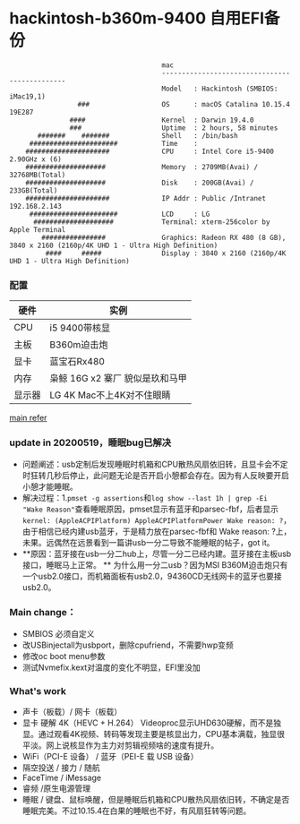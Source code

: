 # hackintosh-b360m-9400 自用EFI备份
```
                                      mac
                                      ----------------------------------------------
                                      Model   : Hackintosh (SMBIOS: iMac19,1)
                 ###                  OS      : macOS Catalina 10.15.4 19E287
               ####                   Kernel  : Darwin 19.4.0
               ###                    Uptime  : 2 hours, 58 minutes
       #######    #######             Shell   : /bin/bash
     ######################           Time    : 
    #####################             CPU     : Intel Core i5-9400 2.90GHz x (6)
    ####################              Memory  : 2709MB(Avai) / 32768MB(Total)
    ####################              Disk    : 200GB(Avai) / 233GB(Total)
    #####################             IP Addr : Public /Intranet 192.168.2.143
     ######################           LCD     : LG
      ####################            Terminal: xterm-256color by Apple Terminal
        ################              Graphics: Radeon RX 480 (8 GB), 3840 x 2160 (2160p/4K UHD 1 - Ultra High Definition)
         ####     #####               Display : 3840 x 2160 (2160p/4K UHD 1 - Ultra High Definition)
```
### 配置
|   硬件 | 实例  |
| ------------ | ------------ |
| CPU  | i5 9400带核显  |
|  主板 |B360m迫击炮   |
| 显卡  | 蓝宝石Rx480  |
| 内存  | 枭鲸 16G x2 寨厂 貌似是玖和马甲 |
| 显示器  | LG 4K Mac不上4K对不住眼睛 |    
   
[main refer](https://github.com/GeQ1an/MSI-B360M-MORTAR-HACKINTOSH-OPENCORE-EFI "refer")  
### update  in 20200519，睡眠bug已解决
- 问题阐述：usb定制后发现睡眠时机箱和CPU散热风扇依旧转，且显卡会不定时狂转几秒后停止，此问题无论是否开启小憩都会存在。因为有人反映要开启小憩才能睡眠。
- 解决过程：1.`pmset -g assertions`和`log show --last 1h | grep -Ei "Wake Reason"`查看睡眠原因，pmset显示有蓝牙和parsec-fbf，后者显示`kernel: (AppleACPIPlatform) AppleACPIPlatformPower Wake reason: ?`，由于相信已经内建usb蓝牙，于是精力放在parsec-fbf和 Wake reason: ?上，未果。远偶然在远景看到一篇讲usb一分二导致不能睡眠的帖子，got it。
- **原因：蓝牙接在usb一分二hub上，尽管一分二已经内建。蓝牙接在主板usb接口，睡眠马上正常。 ** 
为什么用一分二usb？因为MSI B360M迫击炮只有一个usb2.0接口，而机箱面板有usb2.0，94360CD无线网卡的蓝牙也要接usb2.0。


### Main change：  
- SMBIOS 必须自定义
- 改USBinjectall为usbport，删除cpufriend，不需要hwp变频
- 修改oc boot menu参数
- 测试Nvmefix.kext对温度的变化不明显，EFI里没加
### What's work
- 声卡（板载）/ 网卡（板载）
- 显卡 硬解 4K（HEVC + H.264） Videoproc显示UHD630硬解，而不是独显。通过观看4K视频、转码等发现主要是核显出力，CPU基本满载，独显很平淡。网上说核显作为主力对剪辑视频啥的速度有提升。
- WiFi（PCI-E 设备） / 蓝牙（PEI-E 载 USB 设备）
- 隔空投送 / 接力 / 随航
- FaceTime / iMessage
- 睿频 /原生电源管理
- 睡眠 / 键盘、鼠标唤醒，但是睡眠后机箱和CPU散热风扇依旧转，不确定是否睡眠完美。不过10.15.4在白果的睡眠也不好，有风扇狂转等问题。
